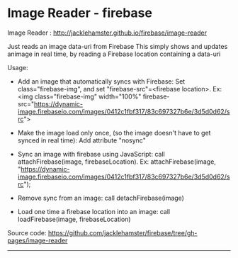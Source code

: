 # Image Reader - firebase

Image Reader : http://jacklehamster.github.io/firebase/image-reader

Just reads an image data-uri from Firebase
This simply shows and updates animage in real time, by reading a Firebase location containing a data-uri

Usage:
- Add an image that automatically syncs with Firebase: Set class="firebase-img", and set "firebase-src"=&lt;firebase location&gt;.
Ex: 
&lt;img class="firebase-img" width="100%" firebase-src="https://dynamic-image.firebaseio.com/images/0412c1fbf317/83c697327b6e/3d5d0d62/src"&gt;

- Make the image load only once, (so the image doesn't have to get synced in real time): Add attribute "nosync"

- Sync an image with firebase using JavaScript: call attachFirebase(image, firebaseLocation).
Ex:
attachFirebase(image, "https://dynamic-image.firebaseio.com/images/0412c1fbf317/83c697327b6e/3d5d0d62/src");

- Remove sync from an image: call detachFirebase(image)

- Load one time a firebase location into an image: call loadFirebase(image, firebaseLocation)

Source code: https://github.com/jacklehamster/firebase/tree/gh-pages/image-reader

_______


